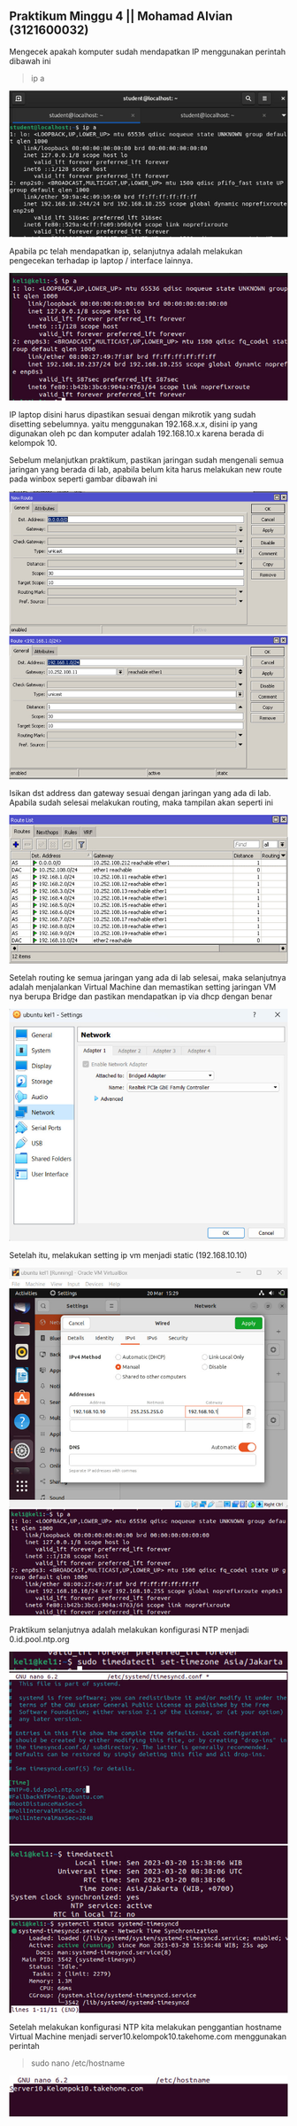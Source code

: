 <h2>
Praktikum Minggu 4 ||
Mohamad Alvian (3121600032)
</h2>


Mengecek apakah komputer sudah mendapatkan IP menggunakan perintah dibawah ini
> ip a

![IPCOM](https://github.com/alvianfazlur/Administrasi-Jaringan/blob/main/Tugas3/Foto/ipcom.jpg)

Apabila pc telah mendapatkan ip, selanjutnya adalah melakukan pengecekan terhadap ip laptop / interface lainnya.

![IPVM](https://github.com/alvianfazlur/Administrasi-Jaringan/blob/main/Tugas3/Foto/ipvm.jpg)

IP laptop disini harus dipastikan sesuai dengan mikrotik yang sudah disetting sebelumnya. yaitu menggunakan 192.168.x.x, disini ip yang digunakan oleh pc dan komputer adalah 192.168.10.x karena berada di kelompok 10.

Sebelum melanjutkan praktikum, pastikan jaringan sudah mengenali semua jaringan yang berada di lab, apabila belum kita harus melakukan new route pada winbox seperti gambar dibawah ini

![NR](https://github.com/alvianfazlur/Administrasi-Jaringan/blob/main/Tugas3/Foto/newroute.jpg)
![Routing](https://github.com/alvianfazlur/Administrasi-Jaringan/blob/main/Tugas3/Foto/routelist(1).jpg)

Isikan dst address dan gateway sesuai dengan jaringan yang ada di lab. Apabila sudah selesai melakukan routing, maka tampilan akan seperti ini

![RL](https://github.com/alvianfazlur/Administrasi-Jaringan/blob/main/Tugas3/Foto/routelist.jpg)

Setelah routing ke semua jaringan yang ada di lab selesai, maka selanjutnya adalah menjalankan Virtual Machine dan memastikan setting jaringan VM nya berupa Bridge dan pastikan mendapatkan ip via dhcp dengan benar

![VM](https://github.com/alvianfazlur/Administrasi-Jaringan/blob/main/Tugas3/Foto/settingvm.jpg)

Setelah itu, melakukan setting ip vm menjadi static (192.168.10.10)

![stat](https://github.com/alvianfazlur/Administrasi-Jaringan/blob/main/Tugas3/Foto/staticip.jpg)
![cek](https://github.com/alvianfazlur/Administrasi-Jaringan/blob/main/Tugas3/Foto/ipstaticvm.jpg)

Praktikum selanjutnya adalah melakukan konfigurasi NTP menjadi 0.id.pool.ntp.org

![ntp](https://github.com/alvianfazlur/Administrasi-Jaringan/blob/main/Tugas3/Foto/timedatectl.jpg)
![ntp](https://github.com/alvianfazlur/Administrasi-Jaringan/blob/main/Tugas3/Foto/settingntp.jpg)
![ntp](https://github.com/alvianfazlur/Administrasi-Jaringan/blob/main/Tugas3/Foto/cektimedatectl.jpg)
![ntp](https://github.com/alvianfazlur/Administrasi-Jaringan/blob/main/Tugas3/Foto/confirmtimesync.jpg)

Setelah melakukan konfigurasi NTP kita melakukan penggantian hostname Virtual Machine menjadi server10.kelompok10.takehome.com menggunakan perintah
> sudo nano /etc/hostname

![hostname](https://github.com/alvianfazlur/Administrasi-Jaringan/blob/main/Tugas3/Foto/hostname.jpg)
